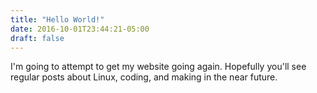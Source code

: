 ```yaml
---
title: "Hello World!"
date: 2016-10-01T23:44:21-05:00
draft: false
---
```


I'm going to attempt to get my website going again. Hopefully
you'll see regular posts about Linux, coding, and making in the
near future.

